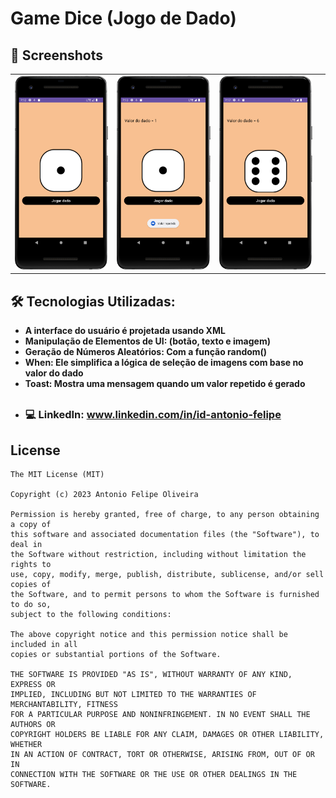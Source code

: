 # Game Dice (Jogo de Dado)




## :camera_flash: Screenshots
<!-- You can add more screenshots here if you like -->
<table>
  <tr>
    </td><td><img src="/result/Screenshot_1.png" width="260"></td><td><img src="/result/Screenshot_2.png" width="260"></td><td><img src="/result/Screenshot_3.png" width="260"></td><td><img
  /tr>
</table>

## 🛠 Tecnologias Utilizadas:
- **A interface do usuário é projetada usando XML**
- **Manipulação de Elementos de UI: (botão, texto e imagem)**
- **Geração de Números Aleatórios: Com a função random()**
- **When: Ele simplifica a lógica de seleção de imagens com base no valor do dado**
- **Toast: Mostra uma mensagem quando um valor repetido é gerado**

##
- ### 💻 LinkedIn: www.linkedin.com/in/id-antonio-felipe

## License
```
The MIT License (MIT)

Copyright (c) 2023 Antonio Felipe Oliveira

Permission is hereby granted, free of charge, to any person obtaining a copy of
this software and associated documentation files (the "Software"), to deal in
the Software without restriction, including without limitation the rights to
use, copy, modify, merge, publish, distribute, sublicense, and/or sell copies of
the Software, and to permit persons to whom the Software is furnished to do so,
subject to the following conditions:

The above copyright notice and this permission notice shall be included in all
copies or substantial portions of the Software.

THE SOFTWARE IS PROVIDED "AS IS", WITHOUT WARRANTY OF ANY KIND, EXPRESS OR
IMPLIED, INCLUDING BUT NOT LIMITED TO THE WARRANTIES OF MERCHANTABILITY, FITNESS
FOR A PARTICULAR PURPOSE AND NONINFRINGEMENT. IN NO EVENT SHALL THE AUTHORS OR
COPYRIGHT HOLDERS BE LIABLE FOR ANY CLAIM, DAMAGES OR OTHER LIABILITY, WHETHER
IN AN ACTION OF CONTRACT, TORT OR OTHERWISE, ARISING FROM, OUT OF OR IN
CONNECTION WITH THE SOFTWARE OR THE USE OR OTHER DEALINGS IN THE SOFTWARE.
